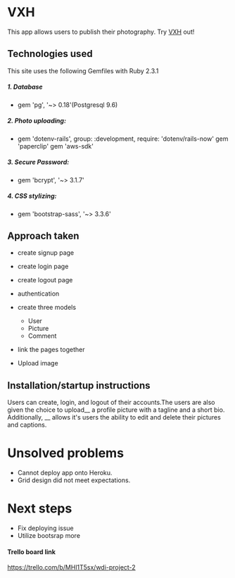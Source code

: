 # VXH
This app allows users to publish their photography.
Try [VXH](https://vivianhuang130.github.io/VXH) out!

## Technologies used
This site uses the following Gemfiles with Ruby 2.3.1

##### 1. Database
 - gem 'pg', '~> 0.18'(Postgresql 9.6)

##### 2. Photo uploading:
 - gem 'dotenv-rails', group: :development, require: 'dotenv/rails-now' gem 'paperclip' gem 'aws-sdk'

##### 3. Secure Password:
 - gem 'bcrypt', '~> 3.1.7'

##### 4. CSS stylizing:
- gem 'bootstrap-sass', '~> 3.3.6'


## Approach taken
- create signup page

- create login page

- create logout page

- authentication

- create three models
	- User
	- Picture
	- Comment
- link the pages together
- Upload image

## Installation/startup instructions
Users can create, login, and logout of their accounts.The users are also given the choice to upload__ a profile picture with a tagline and a short bio. Additionally, __ allows it's users the ability to edit and delete their pictures and captions.

# Unsolved problems
- Cannot deploy app onto Heroku.
- Grid design did not meet expectations.

# Next steps
- Fix deploying issue
- Utilize bootsrap more

#### Trello board link
https://trello.com/b/MHl1T5sx/wdi-project-2
